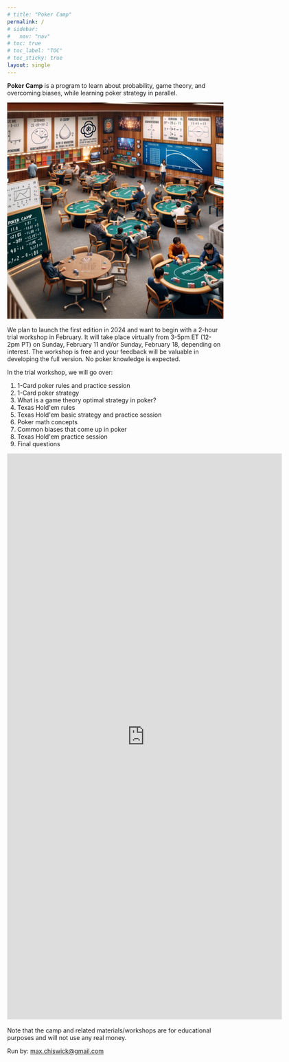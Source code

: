 ```yaml
---
# title: "Poker Camp"
permalink: /
# sidebar:
#   nav: "nav"
# toc: true
# toc_label: "TOC"
# toc_sticky: true
layout: single
---
```

**Poker Camp** is a program to learn about probability, game theory, and overcoming biases, while learning poker strategy in parallel. 

![Poker Camp](./assets/pc.png)

We plan to launch the first edition in 2024 and want to begin with a 2-hour trial workshop in February. It will take place virtually from 3-5pm ET (12-2pm PT) on Sunday, February 11 and/or Sunday, February 18, depending on interest. The workshop is free and your feedback will be valuable in developing the full version. No poker knowledge is expected.

In the trial workshop, we will go over: 
1. 1-Card poker rules and practice session
3. 1-Card poker strategy
4. What is a game theory optimal strategy in poker?
5. Texas Hold'em rules
6. Texas Hold'em basic strategy and practice session
7. Poker math concepts
8. Common biases that come up in poker
9. Texas Hold'em practice session
10. Final questions

<iframe src="https://docs.google.com/forms/d/e/1FAIpQLSeHNy67Atz4ytwhbW8AsUcONtZ3F8TqWvpqlognYIWm9rmnFg/viewform?embedded=true" width="640" height="1319" frameborder="0" marginheight="0" marginwidth="0">Loading…</iframe>

Note that the camp and related materials/workshops are for educational purposes and will not use any real money. 

Run by: max.chiswick@gmail.com
